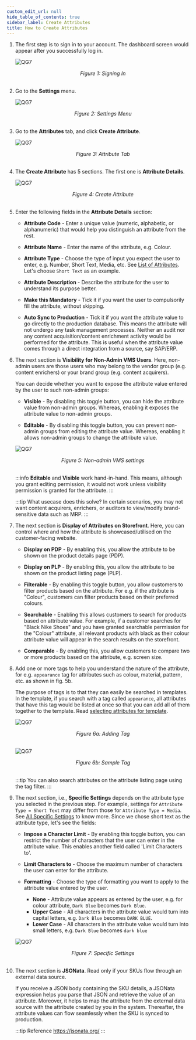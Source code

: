 ```yaml
---
custom_edit_url: null
hide_table_of_contents: true
sidebar_label: Create Attributes
title: How to Create Attributes
---
```


1. The first step is to sign in to your account. The dashboard screen would appear after you successfully log in.

    ![QG7](https://cdn.pixelbin.io/v2/doc/original/vms/attribute/dashboard.png)
    <center><em>Figure 1: Signing In</em></center><br />

2. Go to the **Settings** menu.

    ![QG7](https://cdn.pixelbin.io/v2/doc/original/vms/attribute/settings.png)
    <center><em>Figure 2: Settings Menu</em></center><br />

3. Go to the **Attributes** tab, and click **Create Attribute**.

    ![QG7](https://cdn.pixelbin.io/v2/doc/original/vms/attribute/attribute-nav.png)
    <center><em>Figure 3: Attribute Tab</em></center><br />

4. The **Create Attribute** has 5 sections. The first one is **Attribute Details**.

    ![QG7](https://cdn.pixelbin.io/v2/doc/original/vms/attribute/new-attribute.png)
    <center><em>Figure 4: Create Attribute</em></center><br />

5. Enter the following fields in the **Attribute Details** section:
    * **Attribute Code** - Enter a unique value (numeric, alphabetic, or alphanumeric) that would help you distinguish an attribute from the rest.

    * **Attribute Name** - Enter the name of the attribute, e.g. Colour.

    * **Attribute Type** - Choose the type of input you expect the user to enter, e.g. Number, Short Text, Media, etc. See [List of Attributes](##attribute-type). Let's choose `Short Text` as an example.

    * **Attribute Description** - Describe the attribute for the user to understand its purpose better.

    * **Make this Mandatory** - Tick it if you want the user to compulsorily fill the attribute, without skipping.

    * **Auto Sync to Production** - Tick it if you want the attribute value to go directly to the production database. This means the attribute will not undergo any task management processes. Neither an audit nor any content acquisition/content enrichment activity would be performed for the attribute. This is useful when the attribute value comes through a direct integration from a source, say SAP/ERP.

6. The next section is **Visibility for Non-Admin VMS Users**. Here, non-admin users are those users who may belong to the vendor group (e.g. content enrichers) or your brand group (e.g. content acquirers). 

    You can decide whether you want to expose the attribute value entered by the user to such non-admin groups:
    
    * **Visible** - By disabling this toggle button, you can hide the attribute value from non-admin groups. Whereas, enabling it exposes the attribute value to non-admin groups.

    * **Editable** - By disabling this toggle button, you can prevent non-admin groups from editing the attribute value. Whereas, enabling it allows non-admin groups to change the attribute value.

    ![QG7](https://cdn.pixelbin.io/v2/doc/original/vms/attribute/visibility.png)
    <center><em>Figure 5: Non-admin VMS settings</em></center><br />

    :::info
    **Editable** and **Visible** work hand-in-hand. This means, although you grant editing permission, it would not work unless visibility permission is granted for the attribute.
    :::

    :::tip What usecase does this solve?
    In certain scenarios, you may not want content acquirers, enrichers, or auditors to view/modify brand-sensitive data such as MRP.
    :::

7. The next section is **Display of Attributes on Storefront**. Here, you can control where and how the attribute is showcased/utilised on the customer-facing website.

    * **Display on PDP** - By enabling this, you allow the attribute to be shown on the product details page (PDP).

    * **Display on PLP** - By enabling this, you allow the attribute to be shown on the product listing page (PLP).

    * **Filterable** - By enabling this toggle button, you allow customers to filter products based on the attribute. For e.g. if the attribute is "Colour", customers can filter products based on their preferred colours.

    * **Searchable** - Enabling this allows customers to search for products based on attribute value. For example, if a customer searches for "Black Nike Shoes" and you have granted searchable permission for the "Colour" attribute, all relevant products with black as their colour attribute value will appear in the search results on the storefront.
    
    * **Comparable** - By enabling this, you allow customers to compare two or more products based on the attribute, e.g. screen size.

8.  Add one or more tags to help you understand the nature of the attribute, for e.g. `appearance` tag for attributes such as colour, material, pattern, etc. as shown in fig. 5b.

    The purpose of tags is to that they can easily be searched in templates. In the template, if you search with a tag called `appearance`, all attributes that have this tag would be listed at once so that you can add all of them together to the template. Read [selecting attributes for template](/docs/pim/template/create-templates#template-details--attribute-selection). 

    ![QG7](https://cdn.pixelbin.io/v2/doc/original/vms/attribute/new-attribute-1.png)
    <center><em>Figure 6a: Adding Tag</em></center><br />

    ![QG7](https://cdn.pixelbin.io/v2/doc/original/vms/attribute/tags.png)
    <center><em>Figure 6b: Sample Tag</em></center><br />

    :::tip 
    You can also search attributes on the attribute listing page using the tag filter.
    :::

9. The next section, i.e., **Specific Settings** depends on the attribute type you selected in the previous step. For example, settings for `Attribute Type = Short Text` may differ from those for `Attribute Type = Media`. See [All Specific Settings](#all-specific-settings) to know more. Since we chose short text as the attribute type, let's see the fields:
    
    * **Impose a Character Limit** - By enabling this toggle button, you can restrict the number of characters that the user can enter in the attribute value. This enables another field called 'Limit Characters to'.

    * **Limit Characters to** - Choose the maximum number of characters the user can enter for the attribute.

    * **Formatting** - Choose the type of formatting you want to apply to the attribute value entered by the user.
        * **None** - Attribute value appears as entered by the user, e.g. for colour attribute, `Dark Blue` becomes `Dark Blue`.
        * **Upper Case** - All characters in the attribute value would turn into capital letters, e.g. `Dark Blue` becomes `DARK BLUE`.
        * **Lower Case** - All characters in the attribute value would turn into small letters, e.g. `Dark Blue` becomes `dark blue`

    ![QG7](https://cdn.pixelbin.io/v2/doc/original/vms/attribute/new-attribute-2.png)
    <center><em>Figure 7: Specific Settings</em></center><br />

10. The next section is **JSONata**. Read only if your SKUs flow through an external data source.

    If you receive a JSON body containing the SKU details, a JSONata expression helps you parse that JSON and retrieve the value of an attribute. Moreover, it helps to map the attribute from the external data source with the attribute created by you in the system. Thereafter, the attribute values can flow seamlessly when the SKU is synced to production.

    :::tip Reference
    https://jsonata.org/
    :::
